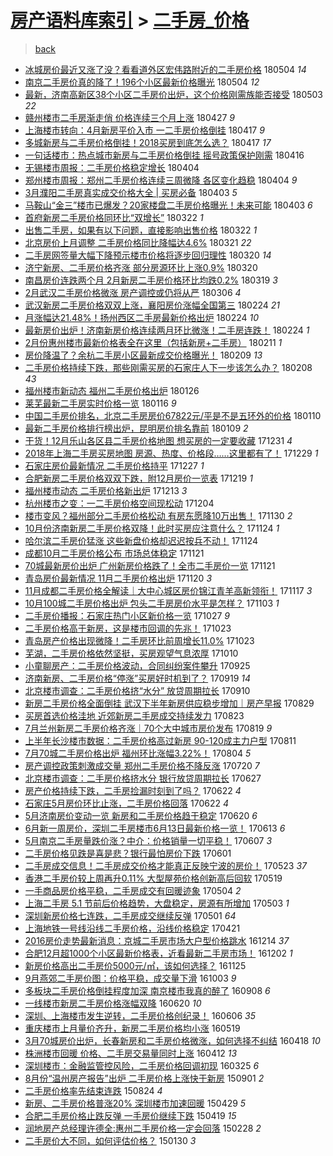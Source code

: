 [房产语料库索引](../../README.md)  > [二手房_价格](二手房_价格.md)
====
> [back](../README.md)

- [冰城房价最近又涨了没？看看道外区宏伟路附近的二手房价格](http://jkwz.applinzi.com/ittc/7099353420572132362.html#%E5%86%B0%E5%9F%8E%E6%88%BF%E4%BB%B7%E6%9C%80%E8%BF%91%E5%8F%88%E6%B6%A8%E4%BA%86%E6%B2%A1%EF%BC%9F%E7%9C%8B%E7%9C%8B%E9%81%93%E5%A4%96%E5%8C%BA%E5%AE%8F%E4%BC%9F%E8%B7%AF%E9%99%84%E8%BF%91%E7%9A%84%E4%BA%8C%E6%89%8B%E6%88%BF%E4%BB%B7%E6%A0%BC) 180504 *14* 
- [南京二手房价真的降了！196个小区最新价格曝光](http://jkwz.applinzi.com/ittc/7099174750284940299.html#%E5%8D%97%E4%BA%AC%E4%BA%8C%E6%89%8B%E6%88%BF%E4%BB%B7%E7%9C%9F%E7%9A%84%E9%99%8D%E4%BA%86%EF%BC%81196%E4%B8%AA%E5%B0%8F%E5%8C%BA%E6%9C%80%E6%96%B0%E4%BB%B7%E6%A0%BC%E6%9B%9D%E5%85%89) 180504 *12* 
- [最新，济南高新区38个小区二手房价出炉，这个价格刚需族能否接受](http://jkwz.applinzi.com/ittc/7098909724944892935.html#%E6%9C%80%E6%96%B0%EF%BC%8C%E6%B5%8E%E5%8D%97%E9%AB%98%E6%96%B0%E5%8C%BA38%E4%B8%AA%E5%B0%8F%E5%8C%BA%E4%BA%8C%E6%89%8B%E6%88%BF%E4%BB%B7%E5%87%BA%E7%82%89%EF%BC%8C%E8%BF%99%E4%B8%AA%E4%BB%B7%E6%A0%BC%E5%88%9A%E9%9C%80%E6%97%8F%E8%83%BD%E5%90%A6%E6%8E%A5%E5%8F%97) 180503 *22* 
- [赣州楼市二手房渐走俏 价格连续三个月上涨](http://jkwz.applinzi.com/ittc/7096707466933044240.html#%E8%B5%A3%E5%B7%9E%E6%A5%BC%E5%B8%82%E4%BA%8C%E6%89%8B%E6%88%BF%E6%B8%90%E8%B5%B0%E4%BF%8F+%E4%BB%B7%E6%A0%BC%E8%BF%9E%E7%BB%AD%E4%B8%89%E4%B8%AA%E6%9C%88%E4%B8%8A%E6%B6%A8) 180427 *9* 
- [上海楼市转向：4月新房平价入市 一二手房价格倒挂](http://jkwz.applinzi.com/ittc/7093055024144057355.html#%E4%B8%8A%E6%B5%B7%E6%A5%BC%E5%B8%82%E8%BD%AC%E5%90%91%EF%BC%9A4%E6%9C%88%E6%96%B0%E6%88%BF%E5%B9%B3%E4%BB%B7%E5%85%A5%E5%B8%82+%E4%B8%80%E4%BA%8C%E6%89%8B%E6%88%BF%E4%BB%B7%E6%A0%BC%E5%80%92%E6%8C%82) 180417 *9* 
- [多城新房与二手房价格倒挂！2018买房到底怎么选？](http://jkwz.applinzi.com/ittc/7092889324574213137.html#%E5%A4%9A%E5%9F%8E%E6%96%B0%E6%88%BF%E4%B8%8E%E4%BA%8C%E6%89%8B%E6%88%BF%E4%BB%B7%E6%A0%BC%E5%80%92%E6%8C%82%EF%BC%812018%E4%B9%B0%E6%88%BF%E5%88%B0%E5%BA%95%E6%80%8E%E4%B9%88%E9%80%89%EF%BC%9F) 180417 *17* 
- [一句话楼市：热点城市新房与二手房价格倒挂 摇号政策保护刚需](http://jkwz.applinzi.com/ittc/7092672650247930887.html#%E4%B8%80%E5%8F%A5%E8%AF%9D%E6%A5%BC%E5%B8%82%EF%BC%9A%E7%83%AD%E7%82%B9%E5%9F%8E%E5%B8%82%E6%96%B0%E6%88%BF%E4%B8%8E%E4%BA%8C%E6%89%8B%E6%88%BF%E4%BB%B7%E6%A0%BC%E5%80%92%E6%8C%82+%E6%91%87%E5%8F%B7%E6%94%BF%E7%AD%96%E4%BF%9D%E6%8A%A4%E5%88%9A%E9%9C%80) 180416  
- [无锡楼市周报：二手房价格稳定增长](http://jkwz.applinzi.com/ittc/7088155869927965703.html#%E6%97%A0%E9%94%A1%E6%A5%BC%E5%B8%82%E5%91%A8%E6%8A%A5%EF%BC%9A%E4%BA%8C%E6%89%8B%E6%88%BF%E4%BB%B7%E6%A0%BC%E7%A8%B3%E5%AE%9A%E5%A2%9E%E9%95%BF) 180404  
- [郑州楼市周报：郑州二手房价格连续三周微降 各区变化趋稳](http://jkwz.applinzi.com/ittc/7088058971837694982.html#%E9%83%91%E5%B7%9E%E6%A5%BC%E5%B8%82%E5%91%A8%E6%8A%A5%EF%BC%9A%E9%83%91%E5%B7%9E%E4%BA%8C%E6%89%8B%E6%88%BF%E4%BB%B7%E6%A0%BC%E8%BF%9E%E7%BB%AD%E4%B8%89%E5%91%A8%E5%BE%AE%E9%99%8D+%E5%90%84%E5%8C%BA%E5%8F%98%E5%8C%96%E8%B6%8B%E7%A8%B3) 180404 *9* 
- [3月濮阳二手房真实成交价格大全 | 买房必备](http://jkwz.applinzi.com/ittc/7087788621560284177.html#3%E6%9C%88%E6%BF%AE%E9%98%B3%E4%BA%8C%E6%89%8B%E6%88%BF%E7%9C%9F%E5%AE%9E%E6%88%90%E4%BA%A4%E4%BB%B7%E6%A0%BC%E5%A4%A7%E5%85%A8+%7C+%E4%B9%B0%E6%88%BF%E5%BF%85%E5%A4%87) 180403 *5* 
- [马鞍山“金三”楼市已爆发？20家楼盘二手房价格曝光！未来可能](http://jkwz.applinzi.com/ittc/7087674829576864774.html#%E9%A9%AC%E9%9E%8D%E5%B1%B1%E2%80%9C%E9%87%91%E4%B8%89%E2%80%9D%E6%A5%BC%E5%B8%82%E5%B7%B2%E7%88%86%E5%8F%91%EF%BC%9F20%E5%AE%B6%E6%A5%BC%E7%9B%98%E4%BA%8C%E6%89%8B%E6%88%BF%E4%BB%B7%E6%A0%BC%E6%9B%9D%E5%85%89%EF%BC%81%E6%9C%AA%E6%9D%A5%E5%8F%AF%E8%83%BD) 180403 *6* 
- [首府新房二手房价格同环比“双增长”](http://jkwz.applinzi.com/ittc/7083269892147250186.html#%E9%A6%96%E5%BA%9C%E6%96%B0%E6%88%BF%E4%BA%8C%E6%89%8B%E6%88%BF%E4%BB%B7%E6%A0%BC%E5%90%8C%E7%8E%AF%E6%AF%94%E2%80%9C%E5%8F%8C%E5%A2%9E%E9%95%BF%E2%80%9D) 180322 *1* 
- [出售二手房，如果有以下问题，直接影响出售价格](http://jkwz.applinzi.com/ittc/7083002742274786315.html#%E5%87%BA%E5%94%AE%E4%BA%8C%E6%89%8B%E6%88%BF%EF%BC%8C%E5%A6%82%E6%9E%9C%E6%9C%89%E4%BB%A5%E4%B8%8B%E9%97%AE%E9%A2%98%EF%BC%8C%E7%9B%B4%E6%8E%A5%E5%BD%B1%E5%93%8D%E5%87%BA%E5%94%AE%E4%BB%B7%E6%A0%BC) 180322 *1* 
- [北京房价上月调整 二手房价格同比降幅达4.6%](http://jkwz.applinzi.com/ittc/7082867273620784135.html#%E5%8C%97%E4%BA%AC%E6%88%BF%E4%BB%B7%E4%B8%8A%E6%9C%88%E8%B0%83%E6%95%B4+%E4%BA%8C%E6%89%8B%E6%88%BF%E4%BB%B7%E6%A0%BC%E5%90%8C%E6%AF%94%E9%99%8D%E5%B9%85%E8%BE%BE4.6%25) 180321 *22* 
- [二手房网签量大幅下降预示楼市价格将逐步回归理性](http://jkwz.applinzi.com/ittc/7082541023253496843.html#%E4%BA%8C%E6%89%8B%E6%88%BF%E7%BD%91%E7%AD%BE%E9%87%8F%E5%A4%A7%E5%B9%85%E4%B8%8B%E9%99%8D%E9%A2%84%E7%A4%BA%E6%A5%BC%E5%B8%82%E4%BB%B7%E6%A0%BC%E5%B0%86%E9%80%90%E6%AD%A5%E5%9B%9E%E5%BD%92%E7%90%86%E6%80%A7) 180320 *14* 
- [济宁新房、二手房价格齐涨 部分房源环比上涨0.9%](http://jkwz.applinzi.com/ittc/7082470419619906570.html#%E6%B5%8E%E5%AE%81%E6%96%B0%E6%88%BF%E3%80%81%E4%BA%8C%E6%89%8B%E6%88%BF%E4%BB%B7%E6%A0%BC%E9%BD%90%E6%B6%A8+%E9%83%A8%E5%88%86%E6%88%BF%E6%BA%90%E7%8E%AF%E6%AF%94%E4%B8%8A%E6%B6%A80.9%25) 180320  
- [南昌房价连跌两个月 2月新房二手房价格环比均跌0.2%](http://jkwz.applinzi.com/ittc/7082220261317542918.html#%E5%8D%97%E6%98%8C%E6%88%BF%E4%BB%B7%E8%BF%9E%E8%B7%8C%E4%B8%A4%E4%B8%AA%E6%9C%88+2%E6%9C%88%E6%96%B0%E6%88%BF%E4%BA%8C%E6%89%8B%E6%88%BF%E4%BB%B7%E6%A0%BC%E7%8E%AF%E6%AF%94%E5%9D%87%E8%B7%8C0.2%25) 180319 *3* 
- [2月武汉二手房价格微涨 房产调控或仍将从严](http://jkwz.applinzi.com/ittc/7077423303029687313.html#2%E6%9C%88%E6%AD%A6%E6%B1%89%E4%BA%8C%E6%89%8B%E6%88%BF%E4%BB%B7%E6%A0%BC%E5%BE%AE%E6%B6%A8+%E6%88%BF%E4%BA%A7%E8%B0%83%E6%8E%A7%E6%88%96%E4%BB%8D%E5%B0%86%E4%BB%8E%E4%B8%A5) 180306 *4* 
- [武汉新房二手房价格双双上涨，襄阳房价涨幅全国第三](http://jkwz.applinzi.com/ittc/7073751480970773521.html#%E6%AD%A6%E6%B1%89%E6%96%B0%E6%88%BF%E4%BA%8C%E6%89%8B%E6%88%BF%E4%BB%B7%E6%A0%BC%E5%8F%8C%E5%8F%8C%E4%B8%8A%E6%B6%A8%EF%BC%8C%E8%A5%84%E9%98%B3%E6%88%BF%E4%BB%B7%E6%B6%A8%E5%B9%85%E5%85%A8%E5%9B%BD%E7%AC%AC%E4%B8%89) 180224 *21* 
- [月涨幅达21.48%！扬州西区二手房最新价格出炉](http://jkwz.applinzi.com/ittc/7073698514809127942.html#%E6%9C%88%E6%B6%A8%E5%B9%85%E8%BE%BE21.48%25%EF%BC%81%E6%89%AC%E5%B7%9E%E8%A5%BF%E5%8C%BA%E4%BA%8C%E6%89%8B%E6%88%BF%E6%9C%80%E6%96%B0%E4%BB%B7%E6%A0%BC%E5%87%BA%E7%82%89) 180224 *10* 
- [最新房价出炉！济南新房价格连续两月环比微涨！二手房连跌！](http://jkwz.applinzi.com/ittc/7073695086624113671.html#%E6%9C%80%E6%96%B0%E6%88%BF%E4%BB%B7%E5%87%BA%E7%82%89%EF%BC%81%E6%B5%8E%E5%8D%97%E6%96%B0%E6%88%BF%E4%BB%B7%E6%A0%BC%E8%BF%9E%E7%BB%AD%E4%B8%A4%E6%9C%88%E7%8E%AF%E6%AF%94%E5%BE%AE%E6%B6%A8%EF%BC%81%E4%BA%8C%E6%89%8B%E6%88%BF%E8%BF%9E%E8%B7%8C%EF%BC%81) 180224 *1* 
- [2月份惠州楼市最新价格表全在这里（包括新房+二手房）](http://jkwz.applinzi.com/ittc/7068770366841685002.html#2%E6%9C%88%E4%BB%BD%E6%83%A0%E5%B7%9E%E6%A5%BC%E5%B8%82%E6%9C%80%E6%96%B0%E4%BB%B7%E6%A0%BC%E8%A1%A8%E5%85%A8%E5%9C%A8%E8%BF%99%E9%87%8C%EF%BC%88%E5%8C%85%E6%8B%AC%E6%96%B0%E6%88%BF%2B%E4%BA%8C%E6%89%8B%E6%88%BF%EF%BC%89) 180211 *1* 
- [房价降温了？余杭二手房小区最新成交价格曝光！](http://jkwz.applinzi.com/ittc/7068071824330327046.html#%E6%88%BF%E4%BB%B7%E9%99%8D%E6%B8%A9%E4%BA%86%EF%BC%9F%E4%BD%99%E6%9D%AD%E4%BA%8C%E6%89%8B%E6%88%BF%E5%B0%8F%E5%8C%BA%E6%9C%80%E6%96%B0%E6%88%90%E4%BA%A4%E4%BB%B7%E6%A0%BC%E6%9B%9D%E5%85%89%EF%BC%81) 180209 *13* 
- [二手房价格持续下跌，那些刚需买房的石家庄人下一步该怎么办？](http://jkwz.applinzi.com/ittc/7067826063478883339.html#%E4%BA%8C%E6%89%8B%E6%88%BF%E4%BB%B7%E6%A0%BC%E6%8C%81%E7%BB%AD%E4%B8%8B%E8%B7%8C%EF%BC%8C%E9%82%A3%E4%BA%9B%E5%88%9A%E9%9C%80%E4%B9%B0%E6%88%BF%E7%9A%84%E7%9F%B3%E5%AE%B6%E5%BA%84%E4%BA%BA%E4%B8%8B%E4%B8%80%E6%AD%A5%E8%AF%A5%E6%80%8E%E4%B9%88%E5%8A%9E%EF%BC%9F) 180208 *43* 
- [福州楼市新动态 福州二手房价格出炉](http://jkwz.applinzi.com/ittc/7062860213491598353.html#%E7%A6%8F%E5%B7%9E%E6%A5%BC%E5%B8%82%E6%96%B0%E5%8A%A8%E6%80%81+%E7%A6%8F%E5%B7%9E%E4%BA%8C%E6%89%8B%E6%88%BF%E4%BB%B7%E6%A0%BC%E5%87%BA%E7%82%89) 180126  
- [莱芜最新二手房实时价格一览](http://jkwz.applinzi.com/ittc/7059225048164860944.html#%E8%8E%B1%E8%8A%9C%E6%9C%80%E6%96%B0%E4%BA%8C%E6%89%8B%E6%88%BF%E5%AE%9E%E6%97%B6%E4%BB%B7%E6%A0%BC%E4%B8%80%E8%A7%88) 180116 *9* 
- [中国二手房价排名，北京二手房房价67822元/平是不是五环外的价格](http://jkwz.applinzi.com/ittc/7056627168765805578.html#%E4%B8%AD%E5%9B%BD%E4%BA%8C%E6%89%8B%E6%88%BF%E4%BB%B7%E6%8E%92%E5%90%8D%EF%BC%8C%E5%8C%97%E4%BA%AC%E4%BA%8C%E6%89%8B%E6%88%BF%E6%88%BF%E4%BB%B767822%E5%85%83%2F%E5%B9%B3%E6%98%AF%E4%B8%8D%E6%98%AF%E4%BA%94%E7%8E%AF%E5%A4%96%E7%9A%84%E4%BB%B7%E6%A0%BC) 180110  
- [最新二手房价格排行榜出炉，昆明房价排名靠前](http://jkwz.applinzi.com/ittc/7056635109694768135.html#%E6%9C%80%E6%96%B0%E4%BA%8C%E6%89%8B%E6%88%BF%E4%BB%B7%E6%A0%BC%E6%8E%92%E8%A1%8C%E6%A6%9C%E5%87%BA%E7%82%89%EF%BC%8C%E6%98%86%E6%98%8E%E6%88%BF%E4%BB%B7%E6%8E%92%E5%90%8D%E9%9D%A0%E5%89%8D) 180109 *2* 
- [干货！12月乐山各区县二手房价格地图 想买房的一定要收藏](http://jkwz.applinzi.com/ittc/7053174652875047942.html#%E5%B9%B2%E8%B4%A7%EF%BC%8112%E6%9C%88%E4%B9%90%E5%B1%B1%E5%90%84%E5%8C%BA%E5%8E%BF%E4%BA%8C%E6%89%8B%E6%88%BF%E4%BB%B7%E6%A0%BC%E5%9C%B0%E5%9B%BE+%E6%83%B3%E4%B9%B0%E6%88%BF%E7%9A%84%E4%B8%80%E5%AE%9A%E8%A6%81%E6%94%B6%E8%97%8F) 171231 *4* 
- [2018年上海二手房买房地图 房源、热度、价格段……这里都有了！](http://jkwz.applinzi.com/ittc/7052523509685683216.html#2018%E5%B9%B4%E4%B8%8A%E6%B5%B7%E4%BA%8C%E6%89%8B%E6%88%BF%E4%B9%B0%E6%88%BF%E5%9C%B0%E5%9B%BE+%E6%88%BF%E6%BA%90%E3%80%81%E7%83%AD%E5%BA%A6%E3%80%81%E4%BB%B7%E6%A0%BC%E6%AE%B5%E2%80%A6%E2%80%A6%E8%BF%99%E9%87%8C%E9%83%BD%E6%9C%89%E4%BA%86%EF%BC%81) 171229 *1* 
- [石家庄房价最新情况 二手房价格持平](http://jkwz.applinzi.com/ittc/7051725572546233361.html#%E7%9F%B3%E5%AE%B6%E5%BA%84%E6%88%BF%E4%BB%B7%E6%9C%80%E6%96%B0%E6%83%85%E5%86%B5+%E4%BA%8C%E6%89%8B%E6%88%BF%E4%BB%B7%E6%A0%BC%E6%8C%81%E5%B9%B3) 171227 *1* 
- [合肥新房二手房价格双双下跌，附12月房价一览表](http://jkwz.applinzi.com/ittc/7048813770292331537.html#%E5%90%88%E8%82%A5%E6%96%B0%E6%88%BF%E4%BA%8C%E6%89%8B%E6%88%BF%E4%BB%B7%E6%A0%BC%E5%8F%8C%E5%8F%8C%E4%B8%8B%E8%B7%8C%EF%BC%8C%E9%99%8412%E6%9C%88%E6%88%BF%E4%BB%B7%E4%B8%80%E8%A7%88%E8%A1%A8) 171219 *1* 
- [福州楼市动态 二手房价格新出炉](http://jkwz.applinzi.com/ittc/7046530554621592592.html#%E7%A6%8F%E5%B7%9E%E6%A5%BC%E5%B8%82%E5%8A%A8%E6%80%81+%E4%BA%8C%E6%89%8B%E6%88%BF%E4%BB%B7%E6%A0%BC%E6%96%B0%E5%87%BA%E7%82%89) 171213 *3* 
- [杭州楼市之变：一二手房价格空间现松动](http://jkwz.applinzi.com/ittc/7043133116976202768.html#%E6%9D%AD%E5%B7%9E%E6%A5%BC%E5%B8%82%E4%B9%8B%E5%8F%98%EF%BC%9A%E4%B8%80%E4%BA%8C%E6%89%8B%E6%88%BF%E4%BB%B7%E6%A0%BC%E7%A9%BA%E9%97%B4%E7%8E%B0%E6%9D%BE%E5%8A%A8) 171204  
- [楼市变风？福州部分二手房价格松动 有房东愿降10万出售！](http://jkwz.applinzi.com/ittc/7041818553223742480.html#%E6%A5%BC%E5%B8%82%E5%8F%98%E9%A3%8E%EF%BC%9F%E7%A6%8F%E5%B7%9E%E9%83%A8%E5%88%86%E4%BA%8C%E6%89%8B%E6%88%BF%E4%BB%B7%E6%A0%BC%E6%9D%BE%E5%8A%A8+%E6%9C%89%E6%88%BF%E4%B8%9C%E6%84%BF%E9%99%8D10%E4%B8%87%E5%87%BA%E5%94%AE%EF%BC%81) 171130 *2* 
- [10月份济南新房二手房价格双降！此时买房应注意什么？](http://jkwz.applinzi.com/ittc/7039451579508327440.html#10%E6%9C%88%E4%BB%BD%E6%B5%8E%E5%8D%97%E6%96%B0%E6%88%BF%E4%BA%8C%E6%89%8B%E6%88%BF%E4%BB%B7%E6%A0%BC%E5%8F%8C%E9%99%8D%EF%BC%81%E6%AD%A4%E6%97%B6%E4%B9%B0%E6%88%BF%E5%BA%94%E6%B3%A8%E6%84%8F%E4%BB%80%E4%B9%88%EF%BC%9F) 171124 *1* 
- [哈尔滨二手房价猛涨 这些新盘价格却迟迟按兵不动！](http://jkwz.applinzi.com/ittc/7039445882716554257.html#%E5%93%88%E5%B0%94%E6%BB%A8%E4%BA%8C%E6%89%8B%E6%88%BF%E4%BB%B7%E7%8C%9B%E6%B6%A8+%E8%BF%99%E4%BA%9B%E6%96%B0%E7%9B%98%E4%BB%B7%E6%A0%BC%E5%8D%B4%E8%BF%9F%E8%BF%9F%E6%8C%89%E5%85%B5%E4%B8%8D%E5%8A%A8%EF%BC%81) 171124  
- [成都10月二手房价格公布 市场总体稳定](http://jkwz.applinzi.com/ittc/7038417562759595025.html#%E6%88%90%E9%83%BD10%E6%9C%88%E4%BA%8C%E6%89%8B%E6%88%BF%E4%BB%B7%E6%A0%BC%E5%85%AC%E5%B8%83+%E5%B8%82%E5%9C%BA%E6%80%BB%E4%BD%93%E7%A8%B3%E5%AE%9A) 171121  
- [70城最新房价出炉 广州新房价格跌了！全市二手房价一览](http://jkwz.applinzi.com/ittc/7038346068377469968.html#70%E5%9F%8E%E6%9C%80%E6%96%B0%E6%88%BF%E4%BB%B7%E5%87%BA%E7%82%89+%E5%B9%BF%E5%B7%9E%E6%96%B0%E6%88%BF%E4%BB%B7%E6%A0%BC%E8%B7%8C%E4%BA%86%EF%BC%81%E5%85%A8%E5%B8%82%E4%BA%8C%E6%89%8B%E6%88%BF%E4%BB%B7%E4%B8%80%E8%A7%88) 171121  
- [青岛房价最新情况 11月二手房价格出炉](http://jkwz.applinzi.com/ittc/7037995844211573776.html#%E9%9D%92%E5%B2%9B%E6%88%BF%E4%BB%B7%E6%9C%80%E6%96%B0%E6%83%85%E5%86%B5+11%E6%9C%88%E4%BA%8C%E6%89%8B%E6%88%BF%E4%BB%B7%E6%A0%BC%E5%87%BA%E7%82%89) 171120 *3* 
- [11月成都二手房价格全解读｜大中心城区房价锦江青羊高新领衔！](http://jkwz.applinzi.com/ittc/7036904090808894480.html#11%E6%9C%88%E6%88%90%E9%83%BD%E4%BA%8C%E6%89%8B%E6%88%BF%E4%BB%B7%E6%A0%BC%E5%85%A8%E8%A7%A3%E8%AF%BB%EF%BD%9C%E5%A4%A7%E4%B8%AD%E5%BF%83%E5%9F%8E%E5%8C%BA%E6%88%BF%E4%BB%B7%E9%94%A6%E6%B1%9F%E9%9D%92%E7%BE%8A%E9%AB%98%E6%96%B0%E9%A2%86%E8%A1%94%EF%BC%81) 171117 *3* 
- [10月100城二手房价格出炉 包头二手房房价水平是怎样？](http://jkwz.applinzi.com/ittc/7031765576492516368.html#10%E6%9C%88100%E5%9F%8E%E4%BA%8C%E6%89%8B%E6%88%BF%E4%BB%B7%E6%A0%BC%E5%87%BA%E7%82%89+%E5%8C%85%E5%A4%B4%E4%BA%8C%E6%89%8B%E6%88%BF%E6%88%BF%E4%BB%B7%E6%B0%B4%E5%B9%B3%E6%98%AF%E6%80%8E%E6%A0%B7%EF%BC%9F) 171103 *1* 
- [二手房价播报：石家庄热门小区新价格一览](http://jkwz.applinzi.com/ittc/7029161576676983824.html#%E4%BA%8C%E6%89%8B%E6%88%BF%E4%BB%B7%E6%92%AD%E6%8A%A5%EF%BC%9A%E7%9F%B3%E5%AE%B6%E5%BA%84%E7%83%AD%E9%97%A8%E5%B0%8F%E5%8C%BA%E6%96%B0%E4%BB%B7%E6%A0%BC%E4%B8%80%E8%A7%88) 171027 *9* 
- [二手房价格高于新房，这是楼市回调的先兆！](http://jkwz.applinzi.com/ittc/7027685170394694673.html#%E4%BA%8C%E6%89%8B%E6%88%BF%E4%BB%B7%E6%A0%BC%E9%AB%98%E4%BA%8E%E6%96%B0%E6%88%BF%EF%BC%8C%E8%BF%99%E6%98%AF%E6%A5%BC%E5%B8%82%E5%9B%9E%E8%B0%83%E7%9A%84%E5%85%88%E5%85%86%EF%BC%81) 171023  
- [青岛房产价格出现微降！二手房环比前周增长11.0%](http://jkwz.applinzi.com/ittc/7027643363795403793.html#%E9%9D%92%E5%B2%9B%E6%88%BF%E4%BA%A7%E4%BB%B7%E6%A0%BC%E5%87%BA%E7%8E%B0%E5%BE%AE%E9%99%8D%EF%BC%81%E4%BA%8C%E6%89%8B%E6%88%BF%E7%8E%AF%E6%AF%94%E5%89%8D%E5%91%A8%E5%A2%9E%E9%95%BF11.0%25) 171023  
- [芜湖，二手房价格依然坚挺，买房观望气息浓厚](http://jkwz.applinzi.com/ittc/7022773450643604497.html#%E8%8A%9C%E6%B9%96%EF%BC%8C%E4%BA%8C%E6%89%8B%E6%88%BF%E4%BB%B7%E6%A0%BC%E4%BE%9D%E7%84%B6%E5%9D%9A%E6%8C%BA%EF%BC%8C%E4%B9%B0%E6%88%BF%E8%A7%82%E6%9C%9B%E6%B0%94%E6%81%AF%E6%B5%93%E5%8E%9A) 171010  
- [小童聊房产：二手房价格波动，合同纠纷案件攀升](http://jkwz.applinzi.com/ittc/7017166679531062288.html#%E5%B0%8F%E7%AB%A5%E8%81%8A%E6%88%BF%E4%BA%A7%EF%BC%9A%E4%BA%8C%E6%89%8B%E6%88%BF%E4%BB%B7%E6%A0%BC%E6%B3%A2%E5%8A%A8%EF%BC%8C%E5%90%88%E5%90%8C%E7%BA%A0%E7%BA%B7%E6%A1%88%E4%BB%B6%E6%94%80%E5%8D%87) 170925  
- [济南新房、二手房价格“停涨”买房好时机到了？](http://jkwz.applinzi.com/ittc/7015073281512834064.html#%E6%B5%8E%E5%8D%97%E6%96%B0%E6%88%BF%E3%80%81%E4%BA%8C%E6%89%8B%E6%88%BF%E4%BB%B7%E6%A0%BC%E2%80%9C%E5%81%9C%E6%B6%A8%E2%80%9D%E4%B9%B0%E6%88%BF%E5%A5%BD%E6%97%B6%E6%9C%BA%E5%88%B0%E4%BA%86%EF%BC%9F) 170919 *14* 
- [北京楼市调查：二手房价格挤“水分” 放贷周期拉长](http://jkwz.applinzi.com/ittc/7011771037254173457.html#%E5%8C%97%E4%BA%AC%E6%A5%BC%E5%B8%82%E8%B0%83%E6%9F%A5%EF%BC%9A%E4%BA%8C%E6%89%8B%E6%88%BF%E4%BB%B7%E6%A0%BC%E6%8C%A4%E2%80%9C%E6%B0%B4%E5%88%86%E2%80%9D+%E6%94%BE%E8%B4%B7%E5%91%A8%E6%9C%9F%E6%8B%89%E9%95%BF) 170910  
- [新房二手房价格全面倒挂 武汉下半年新房供应稳步增加｜房产早报](http://jkwz.applinzi.com/ittc/7007157858603631632.html#%E6%96%B0%E6%88%BF%E4%BA%8C%E6%89%8B%E6%88%BF%E4%BB%B7%E6%A0%BC%E5%85%A8%E9%9D%A2%E5%80%92%E6%8C%82+%E6%AD%A6%E6%B1%89%E4%B8%8B%E5%8D%8A%E5%B9%B4%E6%96%B0%E6%88%BF%E4%BE%9B%E5%BA%94%E7%A8%B3%E6%AD%A5%E5%A2%9E%E5%8A%A0%EF%BD%9C%E6%88%BF%E4%BA%A7%E6%97%A9%E6%8A%A5) 170829  
- [买房首选价格洼地 近郊新房二手房成交持续发力](http://jkwz.applinzi.com/ittc/7004780624190374928.html#%E4%B9%B0%E6%88%BF%E9%A6%96%E9%80%89%E4%BB%B7%E6%A0%BC%E6%B4%BC%E5%9C%B0+%E8%BF%91%E9%83%8A%E6%96%B0%E6%88%BF%E4%BA%8C%E6%89%8B%E6%88%BF%E6%88%90%E4%BA%A4%E6%8C%81%E7%BB%AD%E5%8F%91%E5%8A%9B) 170823  
- [7月兰州新房二手房价格齐涨｜70个大中城市房价发布](http://jkwz.applinzi.com/ittc/7003531257013863440.html#7%E6%9C%88%E5%85%B0%E5%B7%9E%E6%96%B0%E6%88%BF%E4%BA%8C%E6%89%8B%E6%88%BF%E4%BB%B7%E6%A0%BC%E9%BD%90%E6%B6%A8%EF%BD%9C70%E4%B8%AA%E5%A4%A7%E4%B8%AD%E5%9F%8E%E5%B8%82%E6%88%BF%E4%BB%B7%E5%8F%91%E5%B8%83) 170819 *9* 
- [上半年长沙楼市数据：二手房价格高过新房 90-120成主力户型](http://jkwz.applinzi.com/ittc/7000477796768678929.html#%E4%B8%8A%E5%8D%8A%E5%B9%B4%E9%95%BF%E6%B2%99%E6%A5%BC%E5%B8%82%E6%95%B0%E6%8D%AE%EF%BC%9A%E4%BA%8C%E6%89%8B%E6%88%BF%E4%BB%B7%E6%A0%BC%E9%AB%98%E8%BF%87%E6%96%B0%E6%88%BF+90-120%E6%88%90%E4%B8%BB%E5%8A%9B%E6%88%B7%E5%9E%8B) 170811  
- [7月70城二手房价格出炉 福州环比涨幅3.22%！](http://jkwz.applinzi.com/ittc/6997882945694860305.html#7%E6%9C%8870%E5%9F%8E%E4%BA%8C%E6%89%8B%E6%88%BF%E4%BB%B7%E6%A0%BC%E5%87%BA%E7%82%89+%E7%A6%8F%E5%B7%9E%E7%8E%AF%E6%AF%94%E6%B6%A8%E5%B9%853.22%25%EF%BC%81) 170804 *5* 
- [房产调控政策刺激成交量 郑州二手房价格不降反涨](http://jkwz.applinzi.com/ittc/6992314149588435985.html#%E6%88%BF%E4%BA%A7%E8%B0%83%E6%8E%A7%E6%94%BF%E7%AD%96%E5%88%BA%E6%BF%80%E6%88%90%E4%BA%A4%E9%87%8F+%E9%83%91%E5%B7%9E%E4%BA%8C%E6%89%8B%E6%88%BF%E4%BB%B7%E6%A0%BC%E4%B8%8D%E9%99%8D%E5%8F%8D%E6%B6%A8) 170720 *7* 
- [北京楼市调查：二手房价格挤水分 银行放贷周期拉长](http://jkwz.applinzi.com/ittc/6983805958445614085.html#%E5%8C%97%E4%BA%AC%E6%A5%BC%E5%B8%82%E8%B0%83%E6%9F%A5%EF%BC%9A%E4%BA%8C%E6%89%8B%E6%88%BF%E4%BB%B7%E6%A0%BC%E6%8C%A4%E6%B0%B4%E5%88%86+%E9%93%B6%E8%A1%8C%E6%94%BE%E8%B4%B7%E5%91%A8%E6%9C%9F%E6%8B%89%E9%95%BF) 170627  
- [房产价格持续下跌，二手房捡漏时刻到了吗？](http://jkwz.applinzi.com/ittc/6981993212473246725.html#%E6%88%BF%E4%BA%A7%E4%BB%B7%E6%A0%BC%E6%8C%81%E7%BB%AD%E4%B8%8B%E8%B7%8C%EF%BC%8C%E4%BA%8C%E6%89%8B%E6%88%BF%E6%8D%A1%E6%BC%8F%E6%97%B6%E5%88%BB%E5%88%B0%E4%BA%86%E5%90%97%EF%BC%9F) 170622 *4* 
- [石家庄5月房价环比止涨，二手房价格回落](http://jkwz.applinzi.com/ittc/6981875920234087428.html#%E7%9F%B3%E5%AE%B6%E5%BA%845%E6%9C%88%E6%88%BF%E4%BB%B7%E7%8E%AF%E6%AF%94%E6%AD%A2%E6%B6%A8%EF%BC%8C%E4%BA%8C%E6%89%8B%E6%88%BF%E4%BB%B7%E6%A0%BC%E5%9B%9E%E8%90%BD) 170622 *4* 
- [5月济南房价变动一览 新房和二手房价格趋于稳定](http://jkwz.applinzi.com/ittc/6981186641799414788.html#5%E6%9C%88%E6%B5%8E%E5%8D%97%E6%88%BF%E4%BB%B7%E5%8F%98%E5%8A%A8%E4%B8%80%E8%A7%88+%E6%96%B0%E6%88%BF%E5%92%8C%E4%BA%8C%E6%89%8B%E6%88%BF%E4%BB%B7%E6%A0%BC%E8%B6%8B%E4%BA%8E%E7%A8%B3%E5%AE%9A) 170620 *6* 
- [6月新一周房价，深圳二手房楼市6月13日最新价格一览！](http://jkwz.applinzi.com/ittc/6978518436257727492.html#6%E6%9C%88%E6%96%B0%E4%B8%80%E5%91%A8%E6%88%BF%E4%BB%B7%EF%BC%8C%E6%B7%B1%E5%9C%B3%E4%BA%8C%E6%89%8B%E6%88%BF%E6%A5%BC%E5%B8%826%E6%9C%8813%E6%97%A5%E6%9C%80%E6%96%B0%E4%BB%B7%E6%A0%BC%E4%B8%80%E8%A7%88%EF%BC%81) 170613 *6* 
- [5月南京二手房量跌价涨？中介：价格销量一切平稳！](http://jkwz.applinzi.com/ittc/6976356320205603844.html#5%E6%9C%88%E5%8D%97%E4%BA%AC%E4%BA%8C%E6%89%8B%E6%88%BF%E9%87%8F%E8%B7%8C%E4%BB%B7%E6%B6%A8%EF%BC%9F%E4%B8%AD%E4%BB%8B%EF%BC%9A%E4%BB%B7%E6%A0%BC%E9%94%80%E9%87%8F%E4%B8%80%E5%88%87%E5%B9%B3%E7%A8%B3%EF%BC%81) 170607 *3* 
- [二手房价格见跌是喜是悲？银行最怕房价下跌](http://jkwz.applinzi.com/ittc/6974134001861133316.html#%E4%BA%8C%E6%89%8B%E6%88%BF%E4%BB%B7%E6%A0%BC%E8%A7%81%E8%B7%8C%E6%98%AF%E5%96%9C%E6%98%AF%E6%82%B2%EF%BC%9F%E9%93%B6%E8%A1%8C%E6%9C%80%E6%80%95%E6%88%BF%E4%BB%B7%E4%B8%8B%E8%B7%8C) 170601  
- [二手房成交信息！二手房成交价格才能真正反映宁波的房价！](http://jkwz.applinzi.com/ittc/6970857051486946309.html#%E4%BA%8C%E6%89%8B%E6%88%BF%E6%88%90%E4%BA%A4%E4%BF%A1%E6%81%AF%EF%BC%81%E4%BA%8C%E6%89%8B%E6%88%BF%E6%88%90%E4%BA%A4%E4%BB%B7%E6%A0%BC%E6%89%8D%E8%83%BD%E7%9C%9F%E6%AD%A3%E5%8F%8D%E6%98%A0%E5%AE%81%E6%B3%A2%E7%9A%84%E6%88%BF%E4%BB%B7%EF%BC%81) 170523 *37* 
- [香港二手房价较上周再升0.11% 大型屋苑价格创新高后回软](http://jkwz.applinzi.com/ittc/6969450569197421573.html#%E9%A6%99%E6%B8%AF%E4%BA%8C%E6%89%8B%E6%88%BF%E4%BB%B7%E8%BE%83%E4%B8%8A%E5%91%A8%E5%86%8D%E5%8D%870.11%25+%E5%A4%A7%E5%9E%8B%E5%B1%8B%E8%8B%91%E4%BB%B7%E6%A0%BC%E5%88%9B%E6%96%B0%E9%AB%98%E5%90%8E%E5%9B%9E%E8%BD%AF) 170519  
- [一手商品房价格平稳，二手房成交有回暖迹象](http://jkwz.applinzi.com/ittc/6963744942399685637.html#%E4%B8%80%E6%89%8B%E5%95%86%E5%93%81%E6%88%BF%E4%BB%B7%E6%A0%BC%E5%B9%B3%E7%A8%B3%EF%BC%8C%E4%BA%8C%E6%89%8B%E6%88%BF%E6%88%90%E4%BA%A4%E6%9C%89%E5%9B%9E%E6%9A%96%E8%BF%B9%E8%B1%A1) 170504 *2* 
- [上海二手房 5.1 节前后价格趋势，大盘稳定，房源有所增加](http://jkwz.applinzi.com/ittc/6963440932102865924.html#%E4%B8%8A%E6%B5%B7%E4%BA%8C%E6%89%8B%E6%88%BF+5.1+%E8%8A%82%E5%89%8D%E5%90%8E%E4%BB%B7%E6%A0%BC%E8%B6%8B%E5%8A%BF%EF%BC%8C%E5%A4%A7%E7%9B%98%E7%A8%B3%E5%AE%9A%EF%BC%8C%E6%88%BF%E6%BA%90%E6%9C%89%E6%89%80%E5%A2%9E%E5%8A%A0) 170503 *1* 
- [深圳新房价格七连跌，二手房成交继续反弹](http://jkwz.applinzi.com/ittc/6962827302953026565.html#%E6%B7%B1%E5%9C%B3%E6%96%B0%E6%88%BF%E4%BB%B7%E6%A0%BC%E4%B8%83%E8%BF%9E%E8%B7%8C%EF%BC%8C%E4%BA%8C%E6%89%8B%E6%88%BF%E6%88%90%E4%BA%A4%E7%BB%A7%E7%BB%AD%E5%8F%8D%E5%BC%B9) 170501 *64* 
- [上海地铁一号线沿线二手房价格，沿线价格稳定](http://jkwz.applinzi.com/ittc/6959022548284081156.html#%E4%B8%8A%E6%B5%B7%E5%9C%B0%E9%93%81%E4%B8%80%E5%8F%B7%E7%BA%BF%E6%B2%BF%E7%BA%BF%E4%BA%8C%E6%89%8B%E6%88%BF%E4%BB%B7%E6%A0%BC%EF%BC%8C%E6%B2%BF%E7%BA%BF%E4%BB%B7%E6%A0%BC%E7%A8%B3%E5%AE%9A) 170421  
- [2016房价走势最新消息：京城二手房市场大户型价格跳水](http://jkwz.applinzi.com/ittc/6911551427381298180.html#2016%E6%88%BF%E4%BB%B7%E8%B5%B0%E5%8A%BF%E6%9C%80%E6%96%B0%E6%B6%88%E6%81%AF%EF%BC%9A%E4%BA%AC%E5%9F%8E%E4%BA%8C%E6%89%8B%E6%88%BF%E5%B8%82%E5%9C%BA%E5%A4%A7%E6%88%B7%E5%9E%8B%E4%BB%B7%E6%A0%BC%E8%B7%B3%E6%B0%B4) 161214 *37* 
- [合肥12月超1000个小区最新价格表，近看最新二手房市场！](http://jkwz.applinzi.com/ittc/6906971013371134981.html#%E5%90%88%E8%82%A512%E6%9C%88%E8%B6%851000%E4%B8%AA%E5%B0%8F%E5%8C%BA%E6%9C%80%E6%96%B0%E4%BB%B7%E6%A0%BC%E8%A1%A8%EF%BC%8C%E8%BF%91%E7%9C%8B%E6%9C%80%E6%96%B0%E4%BA%8C%E6%89%8B%E6%88%BF%E5%B8%82%E5%9C%BA%EF%BC%81) 161202 *1* 
- [新房价格高出二手房价5000元/㎡，该如何选择？](http://jkwz.applinzi.com/ittc/6904350233571361797.html#%E6%96%B0%E6%88%BF%E4%BB%B7%E6%A0%BC%E9%AB%98%E5%87%BA%E4%BA%8C%E6%89%8B%E6%88%BF%E4%BB%B75000%E5%85%83%2F%E3%8E%A1%EF%BC%8C%E8%AF%A5%E5%A6%82%E4%BD%95%E9%80%89%E6%8B%A9%EF%BC%9F) 161125  
- [9月燕郊二手房价图：价格平稳，成交量下滑](http://jkwz.applinzi.com/ittc/6884708830100849669.html#9%E6%9C%88%E7%87%95%E9%83%8A%E4%BA%8C%E6%89%8B%E6%88%BF%E4%BB%B7%E5%9B%BE%EF%BC%9A%E4%BB%B7%E6%A0%BC%E5%B9%B3%E7%A8%B3%EF%BC%8C%E6%88%90%E4%BA%A4%E9%87%8F%E4%B8%8B%E6%BB%91) 161003 *9* 
- [多板块二手房价格倒挂程度加深 南京楼市我真的醉了](http://jkwz.applinzi.com/ittc/6875606564735550468.html#%E5%A4%9A%E6%9D%BF%E5%9D%97%E4%BA%8C%E6%89%8B%E6%88%BF%E4%BB%B7%E6%A0%BC%E5%80%92%E6%8C%82%E7%A8%8B%E5%BA%A6%E5%8A%A0%E6%B7%B1+%E5%8D%97%E4%BA%AC%E6%A5%BC%E5%B8%82%E6%88%91%E7%9C%9F%E7%9A%84%E9%86%89%E4%BA%86) 160908 *6* 
- [一线楼市新房二手房价格涨幅双降](http://jkwz.applinzi.com/ittc/6845739198006690821.html#%E4%B8%80%E7%BA%BF%E6%A5%BC%E5%B8%82%E6%96%B0%E6%88%BF%E4%BA%8C%E6%89%8B%E6%88%BF%E4%BB%B7%E6%A0%BC%E6%B6%A8%E5%B9%85%E5%8F%8C%E9%99%8D) 160620 *10* 
- [深圳、上海楼市发生逆转，二手房价格创纪录！](http://jkwz.applinzi.com/ittc/6840683632859284485.html#%E6%B7%B1%E5%9C%B3%E3%80%81%E4%B8%8A%E6%B5%B7%E6%A5%BC%E5%B8%82%E5%8F%91%E7%94%9F%E9%80%86%E8%BD%AC%EF%BC%8C%E4%BA%8C%E6%89%8B%E6%88%BF%E4%BB%B7%E6%A0%BC%E5%88%9B%E7%BA%AA%E5%BD%95%EF%BC%81) 160606 *35* 
- [重庆楼市上月量价齐升，新房二手房价格均小涨](http://jkwz.applinzi.com/ittc/6833819936065340421.html#%E9%87%8D%E5%BA%86%E6%A5%BC%E5%B8%82%E4%B8%8A%E6%9C%88%E9%87%8F%E4%BB%B7%E9%BD%90%E5%8D%87%EF%BC%8C%E6%96%B0%E6%88%BF%E4%BA%8C%E6%89%8B%E6%88%BF%E4%BB%B7%E6%A0%BC%E5%9D%87%E5%B0%8F%E6%B6%A8) 160519  
- [3月70城房价出炉，长春新房和二手房价格微涨，如何选择不纠结](http://jkwz.applinzi.com/ittc/6822432661792359429.html#3%E6%9C%8870%E5%9F%8E%E6%88%BF%E4%BB%B7%E5%87%BA%E7%82%89%EF%BC%8C%E9%95%BF%E6%98%A5%E6%96%B0%E6%88%BF%E5%92%8C%E4%BA%8C%E6%89%8B%E6%88%BF%E4%BB%B7%E6%A0%BC%E5%BE%AE%E6%B6%A8%EF%BC%8C%E5%A6%82%E4%BD%95%E9%80%89%E6%8B%A9%E4%B8%8D%E7%BA%A0%E7%BB%93) 160418 *10* 
- [株洲楼市回暖 价格、二手房交易量同时上涨](http://jkwz.applinzi.com/ittc/6820114323405800453.html#%E6%A0%AA%E6%B4%B2%E6%A5%BC%E5%B8%82%E5%9B%9E%E6%9A%96+%E4%BB%B7%E6%A0%BC%E3%80%81%E4%BA%8C%E6%89%8B%E6%88%BF%E4%BA%A4%E6%98%93%E9%87%8F%E5%90%8C%E6%97%B6%E4%B8%8A%E6%B6%A8) 160412 *13* 
- [深圳楼市：金融监管控风险，二手房价格回调初现](http://jkwz.applinzi.com/ittc/6813542649453609988.html#%E6%B7%B1%E5%9C%B3%E6%A5%BC%E5%B8%82%EF%BC%9A%E9%87%91%E8%9E%8D%E7%9B%91%E7%AE%A1%E6%8E%A7%E9%A3%8E%E9%99%A9%EF%BC%8C%E4%BA%8C%E6%89%8B%E6%88%BF%E4%BB%B7%E6%A0%BC%E5%9B%9E%E8%B0%83%E5%88%9D%E7%8E%B0) 160325 *6* 
- [8月份“温州房产报告”出炉 二手房价格上涨快于新房](http://jkwz.applinzi.com/ittc/6737136592025093125.html#8%E6%9C%88%E4%BB%BD%E2%80%9C%E6%B8%A9%E5%B7%9E%E6%88%BF%E4%BA%A7%E6%8A%A5%E5%91%8A%E2%80%9D%E5%87%BA%E7%82%89+%E4%BA%8C%E6%89%8B%E6%88%BF%E4%BB%B7%E6%A0%BC%E4%B8%8A%E6%B6%A8%E5%BF%AB%E4%BA%8E%E6%96%B0%E6%88%BF) 150901 *2* 
- [二手房价格率先结束连跌](http://jkwz.applinzi.com/ittc/6733996872147780613.html#%E4%BA%8C%E6%89%8B%E6%88%BF%E4%BB%B7%E6%A0%BC%E7%8E%87%E5%85%88%E7%BB%93%E6%9D%9F%E8%BF%9E%E8%B7%8C) 150824 *4* 
- [新房、二手房价格普涨20% 深圳楼市加速回暖](http://jkwz.applinzi.com/ittc/547650611403740297.html#%E6%96%B0%E6%88%BF%E3%80%81%E4%BA%8C%E6%89%8B%E6%88%BF%E4%BB%B7%E6%A0%BC%E6%99%AE%E6%B6%A820%25+%E6%B7%B1%E5%9C%B3%E6%A5%BC%E5%B8%82%E5%8A%A0%E9%80%9F%E5%9B%9E%E6%9A%96) 150429 *5* 
- [合肥二手房价格止跌反弹 一手房价继续下跌](http://jkwz.applinzi.com/ittc/547650611405919926.html#%E5%90%88%E8%82%A5%E4%BA%8C%E6%89%8B%E6%88%BF%E4%BB%B7%E6%A0%BC%E6%AD%A2%E8%B7%8C%E5%8F%8D%E5%BC%B9+%E4%B8%80%E6%89%8B%E6%88%BF%E4%BB%B7%E7%BB%A7%E7%BB%AD%E4%B8%8B%E8%B7%8C) 150419 *15* 
- [润地房产总经理许德全:惠州二手房价格一定会回落](http://jkwz.applinzi.com/ittc/547650611394178115.html#%E6%B6%A6%E5%9C%B0%E6%88%BF%E4%BA%A7%E6%80%BB%E7%BB%8F%E7%90%86%E8%AE%B8%E5%BE%B7%E5%85%A8%3A%E6%83%A0%E5%B7%9E%E4%BA%8C%E6%89%8B%E6%88%BF%E4%BB%B7%E6%A0%BC%E4%B8%80%E5%AE%9A%E4%BC%9A%E5%9B%9E%E8%90%BD) 150228 *2* 
- [二手房价大不同，如何评估价格？](http://jkwz.applinzi.com/ittc/547650611389983028.html#%E4%BA%8C%E6%89%8B%E6%88%BF%E4%BB%B7%E5%A4%A7%E4%B8%8D%E5%90%8C%EF%BC%8C%E5%A6%82%E4%BD%95%E8%AF%84%E4%BC%B0%E4%BB%B7%E6%A0%BC%EF%BC%9F) 150130 *3* 
